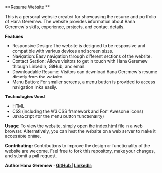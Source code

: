 **Resume Website **

This is a personal website created for showcasing the resume and portfolio of Hana Geremew. The website provides information about Hana Geremew's skills, experience, projects, and contact details.

**Features**

- Responsive Design: The website is designed to be responsive and compatible with various devices and screen sizes.
- Navigation: Easy navigation through different sections of the website.
- Contact Section: Allows visitors to get in touch with Hana Geremew through LinkedIn, GitHub, and email.
- Downloadable Resume: Visitors can download Hana Geremew's resume directly from the website.
- Menu Button: For smaller screens, a menu button is provided to access navigation links easily.
  
**Technologies Used**

- HTML
- CSS (including the W3.CSS framework and Font Awesome icons)
- JavaScript (for the menu button functionality)
  
**Usage**: To view the website, simply open the index.html file in a web browser. Alternatively, you can host the website on a web server to make it accessible online.

**Contributing:** Contributions to improve the design or functionality of the website are welcome. Feel free to fork this repository, make your changes, and submit a pull request.

**Author Hana Geremew - [GitHub ](https://github.com/HaNiya21/Resume-Website2/new/main?filename=README.md)| [LinkedIn](https://www.linkedin.com/in/hana-geremew-964b15116/)**
